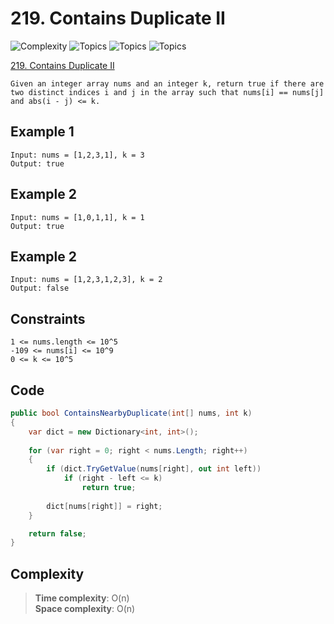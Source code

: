 # 219. Contains Duplicate II

![Complexity](https://img.shields.io/badge/easy-green)
![Topics](https://img.shields.io/badge/array-blue)
![Topics](https://img.shields.io/badge/hash_table-blue)
![Topics](https://img.shields.io/badge/sliding_window-blue)

[219. Contains Duplicate II](https://leetcode.com/problems/contains-duplicate-ii/description/)

```
Given an integer array nums and an integer k, return true if there are two distinct indices i and j in the array such that nums[i] == nums[j] and abs(i - j) <= k.
```

## Example 1

```
Input: nums = [1,2,3,1], k = 3
Output: true
```

## Example 2

```
Input: nums = [1,0,1,1], k = 1
Output: true
```

## Example 2

```
Input: nums = [1,2,3,1,2,3], k = 2
Output: false
```

## Constraints

```
1 <= nums.length <= 10^5
-109 <= nums[i] <= 10^9
0 <= k <= 10^5
```

## Code

```csharp
public bool ContainsNearbyDuplicate(int[] nums, int k)
{
    var dict = new Dictionary<int, int>();
    
    for (var right = 0; right < nums.Length; right++)
    {
        if (dict.TryGetValue(nums[right], out int left))
            if (right - left <= k)
                return true;
            
        dict[nums[right]] = right;
    }

    return false;
}
```

## Complexity

> **Time complexity**: O(n)  
> **Space complexity**: O(n)
